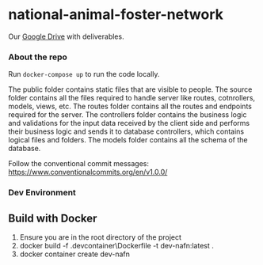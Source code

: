 # national-animal-foster-network
Our [Google Drive](https://drive.google.com/drive/folders/1v4oih-Gpp7fPcSHc0dv7b-6wEGCuGsdT?usp=sharing) with deliverables.

### About the repo
Run `docker-compose up` to run the code locally.

The public folder contains static files that are visible to people. The source folder contains all the files required to handle server like routes, cotnrollers, models, views, etc. The routes folder contains all the routes and endpoints required for the server. The controllers folder contains the business logic and validations for the input data received by the client side and performs their business logic and sends it to database controllers, which contains logical files and folders. The models folder contains all the schema of the database. 

Follow the conventional commit messages: https://www.conventionalcommits.org/en/v1.0.0/


### Dev Environment

## Build with Docker
1) Ensure you are in the root directory of the project
2) docker build -f .devcontainer\Dockerfile -t dev-nafn:latest .
3) docker container create dev-nafn

